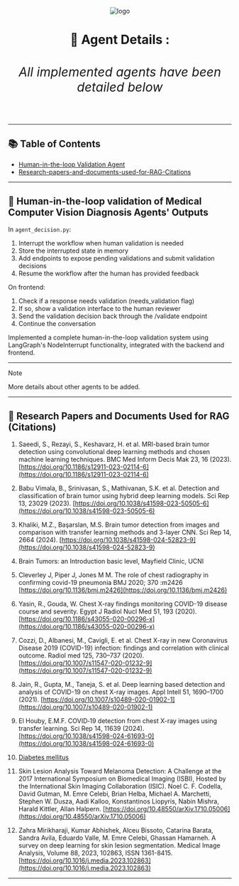 <div align="center">
 
![logo](https://github.com/souvikmajumder26/Multi-Agent-Medical-Assistant/blob/main/assets/logo_rounded.png)

<h1 align="center"><strong>🤖 Agent Details :<h6 align="center">All implemented agents have been detailed below</h6></strong></h1>

</div>

---
 
## 📚 Table of Contents
- [Human-in-the-loop Validation Agent](#human-in-the-loop)
- [Research-papers-and-documents-used-for-RAG-Citations](#citations)

---

## 📌 Human-in-the-loop validation of Medical Computer Vision Diagnosis Agents' Outputs <a name="human-in-the-loop"></a>

In `agent_decision.py`:

1. Interrupt the workflow when human validation is needed
2. Store the interrupted state in memory
3. Add endpoints to expose pending validations and submit validation decisions
4. Resume the workflow after the human has provided feedback

On frontend:

1. Check if a response needs validation (needs_validation flag)
2. If so, show a validation interface to the human reviewer
3. Send the validation decision back through the /validate endpoint
4. Continue the conversation

Implemented a complete human-in-the-loop validation system using LangGraph's NodeInterrupt functionality, integrated with the backend and frontend.

---

> [!NOTE]
> More details about other agents to be added.

---

## 📌 Research Papers and Documents Used for RAG (Citations) <a name="citations"></a>

1. Saeedi, S., Rezayi, S., Keshavarz, H. et al. MRI-based brain tumor detection using convolutional deep learning methods and chosen machine learning techniques. BMC Med Inform Decis Mak 23, 16 (2023). [https://doi.org/10.1186/s12911-023-02114-6](https://doi.org/10.1186/s12911-023-02114-6)

2. Babu Vimala, B., Srinivasan, S., Mathivanan, S.K. et al. Detection and classification of brain tumor using hybrid deep learning models. Sci Rep 13, 23029 (2023). [https://doi.org/10.1038/s41598-023-50505-6](https://doi.org/10.1038/s41598-023-50505-6)

3. Khaliki, M.Z., Başarslan, M.S. Brain tumor detection from images and comparison with transfer learning methods and 3-layer CNN. Sci Rep 14, 2664 (2024). [https://doi.org/10.1038/s41598-024-52823-9](https://doi.org/10.1038/s41598-024-52823-9)

4. Brain Tumors: an Introduction basic level, Mayfield Clinic, UCNI

5. Cleverley J, Piper J, Jones M M. The role of chest radiography in confirming covid-19 pneumonia BMJ 2020; 370 :m2426 [https://doi.org/10.1136/bmj.m2426](https://doi.org/10.1136/bmj.m2426)

6. Yasin, R., Gouda, W. Chest X-ray findings monitoring COVID-19 disease course and severity. Egypt J Radiol Nucl Med 51, 193 (2020). [https://doi.org/10.1186/s43055-020-00296-x](https://doi.org/10.1186/s43055-020-00296-x)

7. Cozzi, D., Albanesi, M., Cavigli, E. et al. Chest X-ray in new Coronavirus Disease 2019 (COVID-19) infection: findings and correlation with clinical outcome. Radiol med 125, 730–737 (2020). [https://doi.org/10.1007/s11547-020-01232-9](https://doi.org/10.1007/s11547-020-01232-9)

8. Jain, R., Gupta, M., Taneja, S. et al. Deep learning based detection and analysis of COVID-19 on chest X-ray images. Appl Intell 51, 1690–1700 (2021). [https://doi.org/10.1007/s10489-020-01902-1](https://doi.org/10.1007/s10489-020-01902-1)

9. El Houby, E.M.F. COVID‑19 detection from chest X-ray images using transfer learning. Sci Rep 14, 11639 (2024). [https://doi.org/10.1038/s41598-024-61693-0](https://doi.org/10.1038/s41598-024-61693-0)

10. [Diabetes mellitus](https://www.researchgate.net/publication/270283336_Diabetes_mellitus)

11. Skin Lesion Analysis Toward Melanoma Detection: A Challenge at the 2017 International Symposium on Biomedical Imaging (ISBI), Hosted by the International Skin Imaging Collaboration (ISIC). Noel C. F. Codella, David Gutman, M. Emre Celebi, Brian Helba, Michael A. Marchetti, Stephen W. Dusza, Aadi Kalloo, Konstantinos Liopyris, Nabin Mishra, Harald Kittler, Allan Halpern. [https://doi.org/10.48550/arXiv.1710.05006](https://doi.org/10.48550/arXiv.1710.05006)

12. Zahra Mirikharaji, Kumar Abhishek, Alceu Bissoto, Catarina Barata, Sandra Avila, Eduardo Valle, M. Emre Celebi, Ghassan Hamarneh. A survey on deep learning for skin lesion segmentation. Medical Image Analysis, Volume 88, 2023, 102863, ISSN 1361-8415. [https://doi.org/10.1016/j.media.2023.102863](https://doi.org/10.1016/j.media.2023.102863)

---

